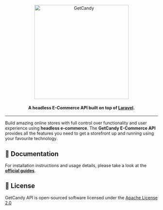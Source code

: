 <p align="center">
  <a href="https://getcandy.io/"><img src="https://getcandy.io/getcandy_logo.png" width="310" alt="GetCandy"></a>
</p>

<h4 align="center">A headless E-Commerce API built on top of <a href="https://laravel.com/" target="_blank">Laravel</a>.</h4>

---

Build amazing online stores with full control over functionality and user experience using **headless e-commerce**. The **GetCandy E-Commerce API** provides all the features you need to get a storefront up and running using your favourite technology.



## 📖 Documentation

For installation instructions and usage details, please take a look at the **[official guides](https://guides.getcandy.io/)**.


## 📄 License
GetCandy API is open-sourced software licensed under the [Apache License 2.0](LICENSE)
